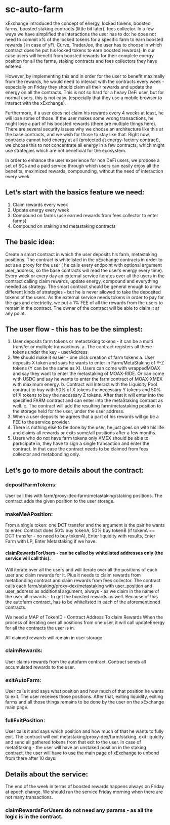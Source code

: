 # sc-auto-farm

xExchange introduced the concept of energy, locked tokens, boosted farms, boosted staking contracts (little bit later), fees collector. In a few ways we have simplified the interactions the user has to do: he does not need to commit x% of the locked tokens for a specific farm to earn boosted rewards ( in case of yFi, Curve, TraderJoe, the user has to choose in which contract does he put his locked tokens to earn boosted rewards). In our case users will benefit from boosted rewards for their complete energy position for all the farms, staking contracts and fees collectors they have entered.

However, by implementing this and in order for the user to benefit maximally from the rewards, he would need to interact with the contracts every week - especially on Friday they should claim all their rewards and update the energy on all the contracts. This is not so hard for a heavy DeFi user, but for normal users, this is not easy. (especially that they use a mobile browser to interact with the xExchange). 

Furthermore, if a user does not claim his rewards every 4 weeks at least, he will lose some of those. If the user makes some wrong transactions, he might lose a part of his boosted rewards (there are multiple things here). There are several security issues why we choose an architecture like this at the base contracts, and we wish for those to stay like that.  Right now, contracts cannot hold energy at all (protected at energy-factory contract), we choose this to not concentrate all energy in a few contracts, which might use strategies which are not beneficial for the ecosystem.

In order to enhance the user experience for non DeFi users, we propose a set of SCs and a paid service through which users can easily enjoy all the benefits, maximized rewards, compounding, without the need of interaction every week.

## Let’s start with the basics feature we need:
1. Claim rewards every week
2. Update energy every week
3. Compound on farms (use earned rewards from fees collector to enter farms)
4. Compound on staking and metastaking contracts

## The basic idea: 
Create a smart contract in which the user deposits his farm, metastaking positions. The contract is whitelisted in the xExchange contracts in order to act as a proxy for the user ( he calls every endpoint with optional argument user_address, so the base contracts will read the user’s energy every time). Every week or every day an external service iterates over all the users in the contract calling claim rewards, update energy, compound and everything needed as strategy. The smart contract should be general enough to allow different kinds of strategies - but he is never allowed to take the deposited tokens of the users.
As the external service needs tokens in order to pay for the gas and electricity, we put a 1% FEE of all the rewards from the users to remain in the contract. The owner of the contract will be able to claim it at any point. 

## The user flow - this has to be the simplest:
1. User deposits farm tokens or metastaking tokens - it can be a multi transfer or multiple transactions.
   a. The contract registers all these tokens under the key - userAddress
2. We should make it easier - one click creation of farm tokens
   a. User deposits X token and says he wants to enter in Farm/MetaStaking of Y-Z tokens (Y can be the same as X). Users can come with wrappedMOAX and say they want to enter the metastaking of MOAX-RIDE. Or can come with USDC and say he wants to enter the farm contract of MOAX-XMEX with maximum energy.
   b. Contract will interact with the Liquidity Pool contract to buy with 50% of X tokens the necessary Y tokens and 50% of X tokens to buy the necessary Z tokens. After that it will enter into the specified FARM contract and can enter into the metaStaking contract as well.
   c. The contract will add the resulting farm/metastaking position to the storage held for the user, under the user address.
3. When a user deposits he agrees that a part of his rewards will go be a FEE to the service provider. 
4. There is nothing else to be done by the user, he just goes on with his life and claims all rewards or exits some/all positions after a few months.
5. Users who do not have farm tokens only XMEX should be able to participate in, they have to sign a single transaction and enter the contract. In that case the contract needs to be claimed from fees collector and metabonding only.


## Let’s go to more details about the contract:

### depositFarmTokens:
User call this with farm/proxy-dex-farm/metastaking/staking positions. The contract adds the given position to the user storage.

### makeMeAPosition:
From a single token: one DCT transfer and the argument is the pair he wants to enter. Contract does 50% buy tokenA, 50% buy tokenB (if tokenA == DCT transfer - no need to buy tokenA), Enter liquidity with results, Enter Farm with LP, Enter Metastaking if we have.

#### claimRewardsForUsers - can be called by whitelisted addresses only (the service will call this):
Will iterate over all the users and will iterate over all the positions of each user and claim rewards for it. Plus it needs to claim rewards from metabonding contract and claim rewards from fees collector.
The contract calls each farm/staking/proxy-dex/metastaking with user_position and user_address as additional argument, always - as we claim in the name of the user all rewards - to get the boosted rewards as well. Because of this the autofarm contract, has to be whitelisted in each of the aforementioned contracts.

We need a MAP of TokenID - Contract Address To claim Rewards
When the process of iterating over all positions from one user, it will call updateEnergy for all the contracts the user is in.

All claimed rewards will remain in user storage.

### claimRewards: 
User claims rewards from the autofarm contract. Contract sends all accumulated rewards to the user.

### exitAutoFarm:
User calls it and says what position and how much of that position he wants to exit. The user receives those positions. After that, exiting liquidity, exiting farms and all those things remains to be done by the user on the xExchange main page.

### fullExitPosition:
User calls it and says which position and how much of that he wants to fully exit. The contract will exit metastaking/proxy-dex/farm/staking, exit liquidity and send all gathered tokens from that exit to the user.
In case of metaStaking - the user will have an unstaked position in the staking contract, the user will have to use the main page of xExchange to unbond from there after 10 days.

## Details about the service:
The end of the week in terms of boosted rewards happens always on Friday at epoch change. We should run the service Friday morning when there are not many transactions.
### claimRewardsForUsers do not need any params - as all the logic is in the contract.

